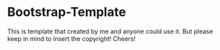 # Bootstrap-Template
This is template that created by me and anyone could use it. But please keep in mind to insert the copyright! Cheers!
